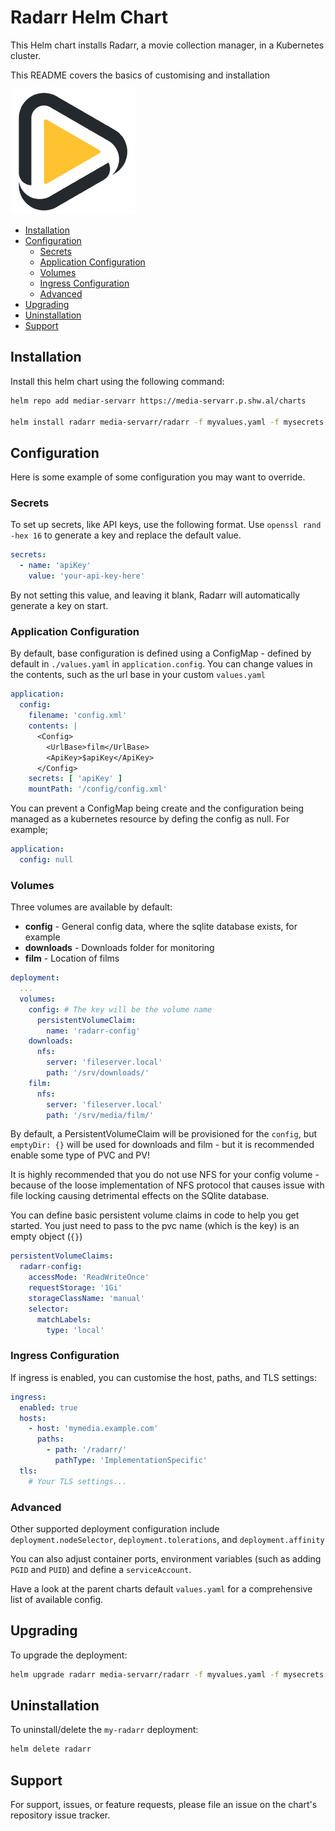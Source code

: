 # Radarr Helm Chart

This Helm chart installs Radarr, a movie collection manager, in a Kubernetes cluster.

This README covers the basics of customising and installation

![Radarr](./icon.png)

<!-- vim-md-toc format=bullets ignore=^TODO$ -->
* [Installation](#installation)
* [Configuration](#configuration)
  * [Secrets](#secrets)
  * [Application Configuration](#application-configuration)
  * [Volumes](#volumes)
  * [Ingress Configuration](#ingress-configuration)
  * [Advanced](#advanced)
* [Upgrading](#upgrading)
* [Uninstallation](#uninstallation)
* [Support](#support)
<!-- vim-md-toc END -->

## Installation

Install this helm chart using the following command:

```bash
helm repo add mediar-servarr https://media-servarr.p.shw.al/charts

helm install radarr media-servarr/radarr -f myvalues.yaml -f mysecrets.yaml
```

## Configuration

Here is some example of some configuration you may want to override.

### Secrets

To set up secrets, like API keys, use the following format. Use `openssl rand -hex 16` to generate a key and replace the default value.

```yaml
secrets:
  - name: 'apiKey'
    value: 'your-api-key-here'
```

By not setting this value, and leaving it blank, Radarr will automatically generate a key on start.

### Application Configuration

By default, base configuration is defined using a ConfigMap - defined by default in `./values.yaml` in `application.config`. You can change values in the contents, such as the url base in your custom `values.yaml`

```yaml
application:
  config:
    filename: 'config.xml'
    contents: |
      <Config>
        <UrlBase>film</UrlBase>
        <ApiKey>$apiKey</ApiKey>
      </Config>
    secrets: [ 'apiKey' ]
    mountPath: '/config/config.xml'
```

You can prevent a ConfigMap being create and the configuration being managed as a kubernetes resource by defing the config as null. For example;

```yaml
application:
  config: null
```

### Volumes

Three volumes are available by default:

- **config** - General config data, where the sqlite database exists, for example
- **downloads** - Downloads folder for monitoring
- **film** - Location of films


```yaml
deployment:
  ...
  volumes:
    config: # The key will be the volume name
      persistentVolumeClaim:
        name: 'radarr-config'
    downloads:
      nfs:
        server: 'fileserver.local'
        path: '/srv/downloads/'
    film:
      nfs:
        server: 'fileserver.local'
        path: '/srv/media/film/'
```

By default, a PersistentVolumeClaim will be provisioned for the `config`, but `emptyDir: {}` will be used for downloads and film - but it is recommended enable some type of PVC and PV!

It is highly recommended that you do not use NFS for your config volume - because of the loose implementation of NFS protocol that causes issue with file locking causing detrimental effects on the SQlite database.

You can define basic persistent volume claims in code to help you get started. You just need to pass to the pvc name (which is the key) is an empty object (`{}`)

```yaml
persistentVolumeClaims:
  radarr-config:
    accessMode: 'ReadWriteOnce'
    requestStorage: '1Gi'
    storageClassName: 'manual'
    selector:
      matchLabels:
        type: 'local'
```

### Ingress Configuration

If ingress is enabled, you can customise the host, paths, and TLS settings:

```yaml
ingress:
  enabled: true
  hosts:
    - host: 'mymedia.example.com'
      paths:
        - path: '/radarr/'
          pathType: 'ImplementationSpecific'
  tls:
    # Your TLS settings...
```

### Advanced

Other supported deployment configuration include `deployment.nodeSelector`, `deployment.tolerations`, and `deployment.affinity`

You can also adjust container ports, environment variables (such as adding `PGID` and `PUID`) and define a `serviceAccount`.

Have a look at the parent charts default `values.yaml` for a comprehensive list of available config.

## Upgrading

To upgrade the deployment:

```bash
helm upgrade radarr media-servarr/radarr -f myvalues.yaml -f mysecrets.yaml
```

## Uninstallation

To uninstall/delete the `my-radarr` deployment:

```bash
helm delete radarr
```

## Support

For support, issues, or feature requests, please file an issue on the chart's repository issue tracker.

